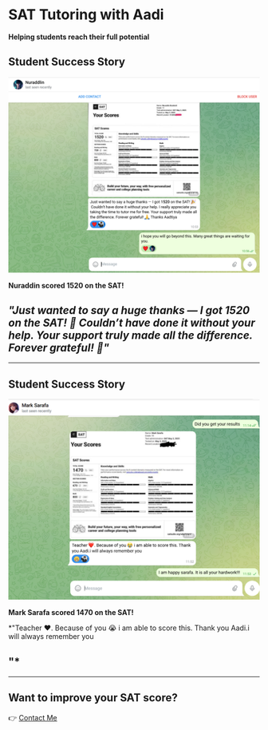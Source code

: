 # SAT Tutoring with Aadi

**Helping students reach their full potential**

## Student Success Story

![Student SAT score testimonial](https://github.com/Aaditya112developer/Tutor-portfolio/blob/c7d7813ff3627eabd7fcf85aa748d2285a321a9d/Nuraddlin.png)

**Nuraddin scored 1520 on the SAT!**

*"Just wanted to say a huge thanks — I got 1520 on the SAT! 🎉 Couldn’t have done it without your help. Your support truly made all the difference. Forever grateful! 🙏"*
---
---

## Student Success Story

![Student SAT score testimonial](https://github.com/Aaditya112developer/Tutor-portfolio/blob/f127a8b3c0d2c2ad88074f7b40c0494f6bbdd54d/Safara.png)


**Mark Sarafa scored 1470 on the SAT!**

*"Teacher ❤️. Because of you 😭 i am able to score this. Thank you Aadi.i will always remember you

"*
---
---
## Want to improve your SAT score?

👉 [Contact Me](mailto:yourname@email.com)
